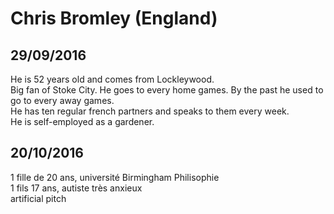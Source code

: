 # Chris Bromley (England)
## 29/09/2016
He is 52 years old and comes from Lockleywood.  
Big fan of Stoke City. He goes to every home games. By the past he used to go to every away games.  
He has ten regular french partners and speaks to them every week.  
He is self-employed as a gardener.

## 20/10/2016
1 fille de 20 ans, université Birmingham Philisophie  
1 fils 17 ans, autiste très anxieux  
artificial pitch